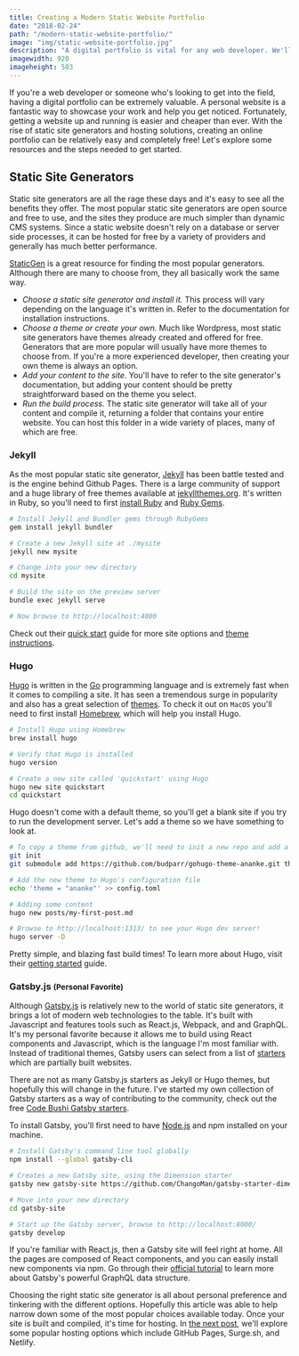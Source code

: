 ```yaml
---
title: Creating a Modern Static Website Portfolio
date: "2018-02-24"
path: "/modern-static-website-portfolio/"
image: "img/static-website-portfolio.jpg"
description: "A digital portfolio is vital for any web developer. We'll explore some modern static site generators and free hosting solutions to get your personal site up and running."
imagewidth: 920
imageheight: 503
---
```


If you're a web developer or someone who's looking to get into the field, having a digital portfolio can be extremely valuable. A personal website is a fantastic way to showcase your work and help you get noticed. Fortunately, getting a website up and running is easier and cheaper than ever. With the rise of static site generators and hosting solutions, creating an online portfolio can be relatively easy and completely free! Let's explore some resources and the steps needed to get started.

<h2 class="mt-5 mb-3">Static Site Generators</h2>

Static site generators are all the rage these days and it's easy to see all the benefits they offer. The most popular static site generators are open source and free to use, and the sites they produce are much simpler than dynamic CMS systems. Since a static website doesn't rely on a database or server side processes, it can be hosted for free by a variety of providers and generally has much better performance.

[StaticGen](https://www.staticgen.com/) is a great resource for finding the most popular generators. Although there are many to choose from, they all basically work the same way.

<ul class="u-list-spaced">
    <li><em>Choose a static site generator and install it.</em> This process will vary depending on the language it's written in. Refer to the documentation for installation instructions.</li>
    <li><em>Choose a theme or create your own.</em> Much like Wordpress, most static site generators have themes already created and offered for free. Generators that are more popular will usually have more themes to choose from. If you're a more experienced developer, then creating your own theme is always an option.</li>
    <li><em>Add your content to the site.</em> You'll have to refer to the site generator's documentation, but adding your content should be pretty straightforward based on the theme you select.</li>
    <li><em>Run the build process.</em> The static site generator will take all of your content and compile it, returning a folder that contains your entire website. You can host this folder in a wide variety of places, many of which are free.</li>
</ul>

<h3 class="mt-5 mb-3">Jekyll</h3>

As the most popular static site generator, [Jekyll](https://jekyllrb.com/) has been battle tested and is the engine behind Github Pages. There is a large community of support and a huge library of free themes available at [jekyllthemes.org](http://jekyllthemes.org/). It's written in Ruby, so you'll need to first [install Ruby](https://www.ruby-lang.org/en/downloads/) and [Ruby Gems](https://rubygems.org/pages/download).

```bash
# Install Jekyll and Bundler gems through RubyGems
gem install jekyll bundler

# Create a new Jekyll site at ./mysite
jekyll new mysite

# Change into your new directory
cd mysite

# Build the site on the preview server
bundle exec jekyll serve

# Now browse to http://localhost:4000
```

Check out their [quick start](https://jekyllrb.com/docs/quickstart/) guide for more site options and [theme instructions](https://jekyllrb.com/docs/themes/).

<h3 class="mt-5 mb-3">Hugo</h3>

[Hugo](https://gohugo.io/) is written in the [Go](https://golang.org/) programming language and is extremely fast when it comes to compiling a site. It has seen a tremendous surge in popularity and also has a great selection of [themes](https://themes.gohugo.io/). To check it out on `MacOS` you'll need to first install [Homebrew](https://brew.sh/), which will help you install Hugo.

```bash
# Install Hugo using Homebrew
brew install hugo

# Verify that Hugo is installed
hugo version

# Create a new site called 'quickstart' using Hugo
hugo new site quickstart
cd quickstart
```

Hugo doesn't come with a default theme, so you'll get a blank site if you try to run the development server. Let's add a theme so we have something to look at.

```bash
# To copy a theme from github, we'll need to init a new repo and add a submodule
git init
git submodule add https://github.com/budparr/gohugo-theme-ananke.git themes/ananke

# Add the new theme to Hugo's configuration file
echo 'theme = "ananke"' >> config.toml

# Adding some content
hugo new posts/my-first-post.md

# Browse to http://localhost:1313/ to see your Hugo dev server!
hugo server -D
```

Pretty simple, and blazing fast build times! To learn more about Hugo, visit their [getting started](https://gohugo.io/getting-started/) guide.

<h3 class="mt-5 mb-3">Gatsby.js <small>(Personal Favorite)</small></h3>

Although [Gatsby.js](https://www.gatsbyjs.org/) is relatively new to the world of static site generators, it brings a lot of modern web technologies to the table. It's built with Javascript and features tools such as React.js, Webpack, and and GraphQL. It's my personal favorite because it allows me to build using React components and Javascript, which is the language I'm most familiar with. Instead of traditional themes, Gatsby users can select from a list of [starters](https://www.gatsbyjs.org/docs/gatsby-starters/) which are partially built websites.

There are not as many Gatsby.js starters as Jekyll or Hugo themes, but hopefully this will change in the future. I've started my own collection of Gatsby starters as a way of contributing to the community, check out the free [Code Bushi Gatsby starters](https://codebushi.com/gatsby-starters/).

To install Gatsby, you'll first need to have [Node.js](https://nodejs.org/en/download/) and npm installed on your machine.

```bash
# Install Gatsby's command line tool globally
npm install --global gatsby-cli

# Creates a new Gatsby site, using the Dimension starter
gatsby new gatsby-site https://github.com/ChangoMan/gatsby-starter-dimension

# Move into your new directory
cd gatsby-site

# Start up the Gatsby server, browse to http://localhost:8000/
gatsby develop
```

If you're familiar with React.js, then a Gatsby site will feel right at home. All the pages are composed of React components, and you can easily install new components via npm. Go through their [official tutorial](https://www.gatsbyjs.org/tutorial/) to learn more about Gatsby's powerful GraphQL data structure.

Choosing the right static site generator is all about personal preference and tinkering with the different options. Hopefully this article was able to help narrow down some of the most popular choices available today. Once your site is built and compiled, it's time for hosting. In <a href="https://codebushi.com/hosting-your-static-website/">the next post</a>, we'll explore some popular hosting options which include GitHub Pages, Surge.sh, and Netlify.
